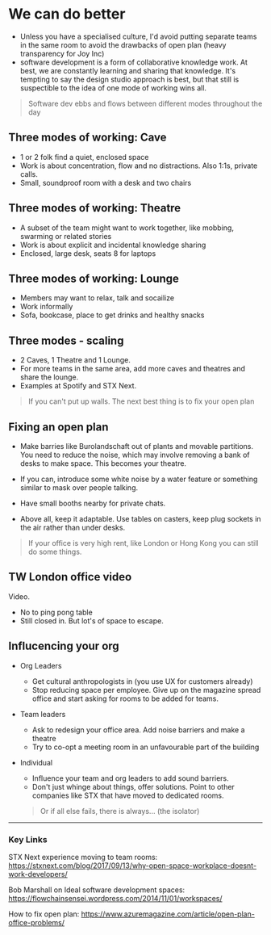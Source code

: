 # We can do better

* Unless you have a specialised culture, I'd avoid putting separate teams in the same room to avoid the drawbacks of open plan (heavy transparency for Joy Inc)
* software development is a form of collaborative knowledge work. At best, we are constantly learning and sharing that knowledge. It's tempting to say the design studio approach is best, but that still is suspectible to the idea of one mode of working wins all.

> Software dev ebbs and flows between different modes throughout the day

## Three modes of working: Cave

* 1 or 2 folk find a quiet, enclosed space
* Work is about concentration, flow and no distractions. Also 1:1s, private calls.
* Small, soundproof room with a desk and two chairs

## Three modes of working: Theatre

* A subset of the team might want to work together, like mobbing, swarming or related stories
* Work is about explicit and incidental knowledge sharing
* Enclosed, large desk, seats 8 for laptops

## Three modes of working: Lounge

* Members may want to relax, talk and socailize
* Work informally
* Sofa, bookcase, place to get drinks and healthy snacks

## Three modes - scaling

* 2 Caves, 1 Theatre and 1 Lounge.
* For more teams in the same area, add more caves and theatres and share the lounge.
* Examples at Spotify and STX Next.

> If you can't put up walls. The next best thing is to fix your open plan

## Fixing an open plan

* Make barries like Burolandschaft out of plants and movable partitions. You need to reduce the noise, which may involve removing a bank of desks to make space. This becomes your theatre.
* If you can, introduce some white noise by a water feature or something similar to mask over people talking.

* Have small booths nearby for private chats.
* Above all, keep it adaptable. Use tables on casters, keep plug sockets in the air rather than under desks.

> If your office is very high rent, like London or Hong Kong you can still do some things.

## TW London office video

Video.

 * No to ping pong table
 * Still closed in. But lot's of space to escape.

## Influcencing your org

* Org Leaders
  * Get cultural anthropologists in (you use UX for customers already)
  * Stop reducing space per employee. Give up on the magazine spread office and start asking for rooms to be added for teams.

* Team leaders
  * Ask to redesign your office area. Add noise barriers and make a theatre
  * Try to co-opt a meeting room in an unfavourable part of the building

* Individual
  * Influence your team and org leaders to add sound barriers.
  * Don't just whinge about things, offer solutions. Point to other companies like STX that have moved to dedicated rooms.

  > Or if all else fails, there is always... (the isolator)

---------------------------------

### Key Links

STX Next experience moving to team rooms: https://stxnext.com/blog/2017/09/13/why-open-space-workplace-doesnt-work-developers/ 

Bob Marshall on Ideal software development spaces: https://flowchainsensei.wordpress.com/2014/11/01/workspaces/

How to fix open plan: https://www.azuremagazine.com/article/open-plan-office-problems/